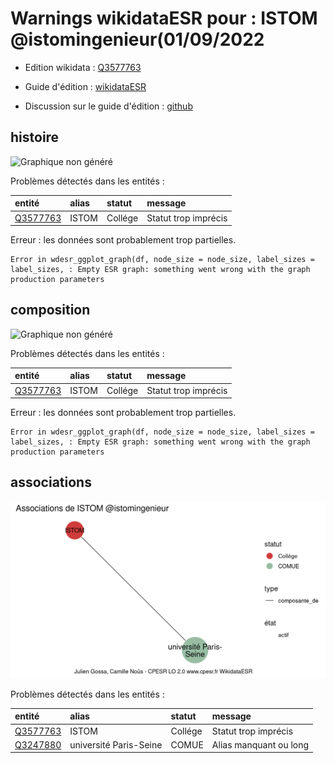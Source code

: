 Warnings wikidataESR pour : ISTOM @istomingenieur(01/09/2022
================

- Edition wikidata : [Q3577763](https://www.wikidata.org/wiki/Q3577763)
- Guide d'édition : [wikidataESR](https://github.com/cpesr/wikidataESR/)

- Discussion sur le guide d'édition : [github](https://github.com/cpesr/wikidataESR/issues)



## histoire 

![Graphique non généré](Q3577763-histoire.png) 

Problèmes détectés dans les entités :

|entité                                             |alias |statut  |message              |
|:--------------------------------------------------|:-----|:-------|:--------------------|
|[Q3577763](https://www.wikidata.org/wiki/Q3577763) |ISTOM |Collége |Statut trop imprécis |

 


Erreur : les données sont probablement trop partielles.
```
Error in wdesr_ggplot_graph(df, node_size = node_size, label_sizes = label_sizes, : Empty ESR graph: something went wrong with the graph production parameters

``` 



## composition 

![Graphique non généré](Q3577763-composition.png) 

Problèmes détectés dans les entités :

|entité                                             |alias |statut  |message              |
|:--------------------------------------------------|:-----|:-------|:--------------------|
|[Q3577763](https://www.wikidata.org/wiki/Q3577763) |ISTOM |Collége |Statut trop imprécis |

 


Erreur : les données sont probablement trop partielles.
```
Error in wdesr_ggplot_graph(df, node_size = node_size, label_sizes = label_sizes, : Empty ESR graph: something went wrong with the graph production parameters

``` 



## associations 

![Graphique non généré](Q3577763-associations.png) 

Problèmes détectés dans les entités :

|entité                                             |alias                  |statut  |message                |
|:--------------------------------------------------|:----------------------|:-------|:----------------------|
|[Q3577763](https://www.wikidata.org/wiki/Q3577763) |ISTOM                  |Collége |Statut trop imprécis   |
|[Q3247880](https://www.wikidata.org/wiki/Q3247880) |université Paris-Seine |COMUE   |Alias manquant ou long |

 

